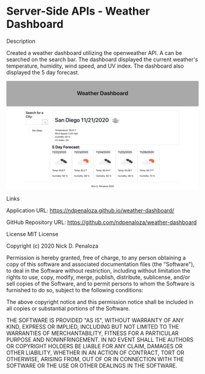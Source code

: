 # Server-Side APIs - Weather Dashboard

Description

Created a weather dashboard utilizing the openweather API. A can be searched on the search bar. The dashboard displayed the current weather's temperature, humidity, wind speed, and UV index. The dashboard also displayed the 5 day forecast. 

![Screenshot of weather dashboard](assets/images/weather-dashboard.png)

Links

Application URL: https://ndpenaloza.github.io/weather-dashboard/

GitHub Repository URL: https://github.com/ndpenaloza/weather-dashboard


License
MIT License

Copyright (c) 2020 Nick D. Penaloza

Permission is hereby granted, free of charge, to any person obtaining a copy
of this software and associated documentation files (the "Software"), to deal
in the Software without restriction, including without limitation the rights
to use, copy, modify, merge, publish, distribute, sublicense, and/or sell
copies of the Software, and to permit persons to whom the Software is
furnished to do so, subject to the following conditions:

The above copyright notice and this permission notice shall be included in all
copies or substantial portions of the Software.

THE SOFTWARE IS PROVIDED "AS IS", WITHOUT WARRANTY OF ANY KIND, EXPRESS OR
IMPLIED, INCLUDING BUT NOT LIMITED TO THE WARRANTIES OF MERCHANTABILITY,
FITNESS FOR A PARTICULAR PURPOSE AND NONINFRINGEMENT. IN NO EVENT SHALL THE
AUTHORS OR COPYRIGHT HOLDERS BE LIABLE FOR ANY CLAIM, DAMAGES OR OTHER
LIABILITY, WHETHER IN AN ACTION OF CONTRACT, TORT OR OTHERWISE, ARISING FROM,
OUT OF OR IN CONNECTION WITH THE SOFTWARE OR THE USE OR OTHER DEALINGS IN THE SOFTWARE.
